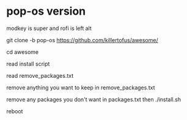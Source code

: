 # pop-os version

modkey is super and rofi is left alt

git clone  -b pop-os https://github.com/killertofus/awesome/ 

cd awesome 

read install script 

read remove_packages.txt 

remove anything you want to keep in remove_packages.txt

remove any packages you don't want in packages.txt then ./install.sh

reboot
